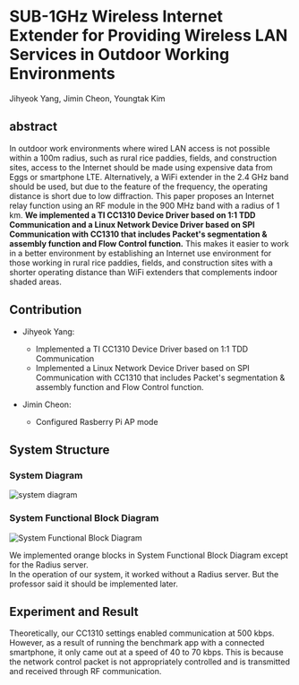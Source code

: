 # SUB-1GHz Wireless Internet Extender for Providing Wireless LAN Services in Outdoor Working Environments

Jihyeok Yang, Jimin Cheon, Youngtak Kim

## abstract
In outdoor work environments where wired LAN access is not possible within a 100m radius, such as rural rice paddies, fields, and construction sites, access to the Internet should be made using expensive data from Eggs or smartphone LTE. Alternatively, a WiFi extender in the 2.4 GHz band should be used, but due to the feature of the frequency, the operating distance is short due to low diffraction. This paper proposes an Internet relay function using an RF module in the 900 MHz band with a radius of 1 km. **We implemented a TI CC1310 Device Driver based on 1:1 TDD Communication and a Linux Network Device Driver based on SPI Communication with CC1310 that includes Packet's segmentation & assembly function and Flow Control function.** This makes it easier to work in a better environment by establishing an Internet use environment for those working in rural rice paddies, fields, and construction sites with a shorter operating distance than WiFi extenders that complements indoor shaded areas.

## Contribution
- Jihyeok Yang: 
  * Implemented a TI CC1310 Device Driver based on 1:1 TDD Communication 
  * Implemented a Linux Network Device Driver based on SPI Communication with CC1310 that includes Packet's segmentation & assembly function and Flow Control function.
  
- Jimin Cheon: 
  * Configured Rasberry Pi AP mode

## System Structure
### System Diagram
![system diagram](https://user-images.githubusercontent.com/44808660/189515043-303396d8-236f-48d3-b7bc-66a6c4b3d711.png)

### System Functional Block Diagram
![System Functional Block Diagram](https://user-images.githubusercontent.com/44808660/189515052-2035c884-06cc-4057-8b93-37118d70e423.png)

We implemented orange blocks in System Functional Block Diagram except for the Radius server.  
In the operation of our system, it worked without a Radius server. But the professor said it should be implemented later. 
## Experiment and Result
Theoretically, our CC1310 settings enabled communication at 500 kbps. However, as a result of running the benchmark app with a connected smartphone, it only came out at a speed of 40 to 70 kbps. This is because the network control packet is not appropriately controlled and is transmitted and received through RF communication.
